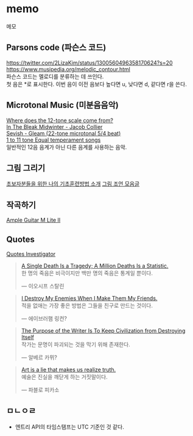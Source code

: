 # memo
메모
## Parsons code (파슨스 코드) 
https://twitter.com/2LizaKim/status/1300560496358170624?s=20  
https://www.musipedia.org/melodic_contour.html  
파슨스 코드는 멜로디를 분류하는 데 쓰인다.  
첫 음은 \*로 표시한다. 이번 음이 이전 음보다 높다면 u, 낮다면 d, 같다면 r을 쓴다.
## Microtonal Music (미분음음악)
[Where does the 12-tone scale come from?](https://www.youtube.com/watch?v=CFbG-8eYKJU)  
[In The Bleak Midwinter - Jacob Collier](https://www.youtube.com/watch?v=mPZn4x3uOac)  
[Sevish - Gleam (22-tone microtonal 5/4 beat)](https://www.youtube.com/watch?v=l9wINwlgxRU)  
[1 to 11 tone Equal temperament songs](https://www.youtube.com/watch?v=5zaiOBSQV_Q)  
일반적인 12음 음계가 아닌 다른 음계를 사용하는 음악.
## 그림 그리기
[초보자분들을 위한 나의 기초훈련방법 소개](https://www.sunmeism.com/274)
[그림 조언 모음글](https://molpoi.tistory.com/2)
## 작곡하기
[Ample Guitar M Lite II](https://www.amplesound.net/en/download.asp)
## Quotes
[Quotes Investigator](https://quoteinvestigator.com/2010/05/21/death-statistic/)
> [A Single Death Is a Tragedy; A Million Deaths Is a Statistic.](https://quoteinvestigator.com/2010/05/21/death-statistic/)  
> 한 명의 죽음은 비극이지만 백만 명의 죽음은 통계일 뿐이다.
>
> &mdash; 이오시프 스탈린

> [I Destroy My Enemies When I Make Them My Friends.](https://quoteinvestigator.com/2020/05/13/make-friends/)  
> 적을 없애는 가장 좋은 방법은 그들을 친구로 만드는 것이다.
>
> &mdash; 에이브러햄 링컨?

> [The Purpose of the Writer Is To Keep Civilization from Destroying Itself](https://quoteinvestigator.com/2019/11/08/keep/)  
> 작가는 문명이 파괴되는 것을 막기 위해 존재한다.
>
> &mdash; 알베르 카뮈?

> [Art is a lie that makes us realize truth.](https://quoteinvestigator.com/2019/10/29/lie-truth/)  
> 예술은 진실을 깨닫게 하는 거짓말이다.
>
> &mdash; 파블로 피카소
## ㅁㄴㅇㄹ
- 엔트리 API의 타임스탬프는 UTC 기준인 것 같다.
